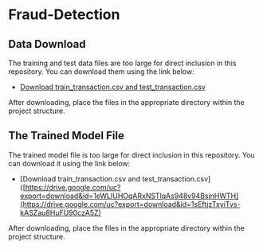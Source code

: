 # Fraud-Detection
## Data Download

The training and test data files are too large for direct inclusion in this repository. You can download them using the link below:

- [Download train_transaction.csv and test_transaction.csv](https://drive.google.com/uc?export=download&id=1eWLIUHOqARxNSTlqAs948v94BsjnHWTH)



After downloading, place the files in the appropriate directory within the project structure.

## The Trained Model File

The trained model file is too large for direct inclusion in this repository. You can download it using the link below:

- [Download train_transaction.csv and test_transaction.csv]([https://drive.google.com/uc?export=download&id=1eWLIUHOqARxNSTlqAs948v94BsjnHWTH](https://drive.google.com/uc?export=download&id=1sEftjzTxyiTvs-kASZau8HuFU90czA5Z)



After downloading, place the files in the appropriate directory within the project structure.

